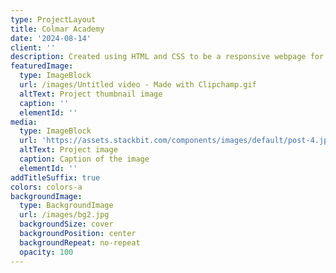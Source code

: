 ```yaml
---
type: ProjectLayout
title: Colmar Academy
date: '2024-08-14'
client: ''
description: Created using HTML and CSS to be a responsive webpage for both web and mobile
featuredImage:
  type: ImageBlock
  url: /images/Untitled video - Made with Clipchamp.gif
  altText: Project thumbnail image
  caption: ''
  elementId: ''
media:
  type: ImageBlock
  url: 'https://assets.stackbit.com/components/images/default/post-4.jpeg'
  altText: Project image
  caption: Caption of the image
  elementId: ''
addTitleSuffix: true
colors: colors-a
backgroundImage:
  type: BackgroundImage
  url: /images/bg2.jpg
  backgroundSize: cover
  backgroundPosition: center
  backgroundRepeat: no-repeat
  opacity: 100
---
```

